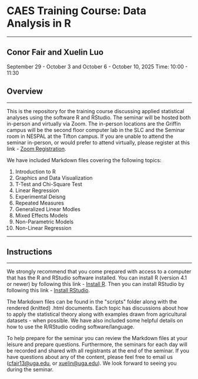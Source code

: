 # CAES Training Course: Data Analysis in R
---
## Conor Fair and Xuelin Luo
   September 29 - October 3 and October 6 - October 10, 2025
   Time: 10:00 - 11:30

## Overview
---
This is the repository for the training course discussing applied statistical analyses using the software R and RStudio. The seminar will be hosted both in-person and virtually via Zoom. The in-person locations are the Griffin campus will be the second floor computer lab in the SLC and the Seminar room in NESPAL at the Tifton campus. If you are unable to attend the seminar in-person, or would prefer to attend virtually, please register at this link - [Zoom Registration](https://zoom.us/meeting/register/7mKKhlwBTP2f4hNfACXA2Q). 

We have included Markdown files covering the following topics:

1) Introduction to R
2) Graphics and Data Visualization
3) T-Test and Chi-Square Test
4) Linear Regression
5) Experimental Deisng
6) Repeated Measures
7) Generalized Linear Modles
8) Mixed Effects Models
9) Non-Parametric Models
10) Non-Linear Regression

---
## Instructions
---
We strongly recommend that you come prepared with access to a computer that has the R and RStudio software installed. You can install R (version 4.1 or newer) by following this link - [Install R](https://cran.r-project.org/). Then you can install RStudio by following this link - [Install RStudio](https://posit.co/download/rstudio-desktop/).

The Markdown files can be found in the "scripts" folder along with the rendered (knitted) .html documents. Each topic has discussions about how to apply the statistical theory along with examples drawn from agricultural datasets - when possible. We have also included some helpful details on how to use the R/RStudio coding software/language.

To help prepare for the seminar you can review the Markdown files at your leisure and prepare questions. Furthermore, the seminars for each day will be recorded and shared with all registrants at the end of the seminar. If you have questions about any of the content, please feel free to email us (cfair13@uga.edu, or xuelin@uga.edu). We look forward to seeing you during the seminar.
